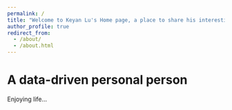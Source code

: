 ```yaml
---
permalink: /
title: "Welcome to Keyan Lu's Home page, a place to share his interesting ideas."
author_profile: true
redirect_from:
  - /about/
  - /about.html
---
```


# A data-driven personal person

Enjoying life...
